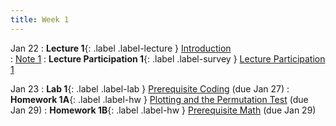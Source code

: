 ```yaml
---
title: Week 1
---
```


Jan 22
: **Lecture 1**{: .label .label-lecture } [Introduction](lecture/lec01)    
    : [Note 1](https://ds100.org/course-notes/intro_lec/introduction.html)
: **Lecture Participation 1**{: .label .label-survey } [Lecture Participation 1](https://app.sli.do/event/anKVrRtoFqRMJ9n4vyttnm/embed/polls/70683480-966c-439b-989d-c4a061e17af7)


Jan 23
: **Lab 1**{: .label .label-lab } [Prerequisite Coding](https://data100.datahub.berkeley.edu/hub/user-redirect/git-pull?repo=https%3A%2F%2Fgithub.com%2FDS-100%2Ffa24-student&urlpath=lab%2Ftree%2Ffa24-student%2Flab%2Flab01%2Flab01.ipynb&branch=main) (due Jan 27)
: **Homework 1A**{: .label .label-hw } [Plotting and the Permutation Test](https://data100.datahub.berkeley.edu/hub/user-redirect/git-pull?repo=https%3A%2F%2Fgithub.com%2FDS-100%2Ffa24-student&urlpath=lab%2Ftree%2Ffa24-student%2Fhw%2Fhw01%2Fhw01.ipynb&branch=main)  (due Jan 29)
: **Homework 1B**{: .label .label-hw } [Prerequisite Math](https://drive.google.com/file/d/1UzbllKmayZjJIP_NeJNAvWYnXCZonAdY/view?usp=sharing) (due Jan 29)
